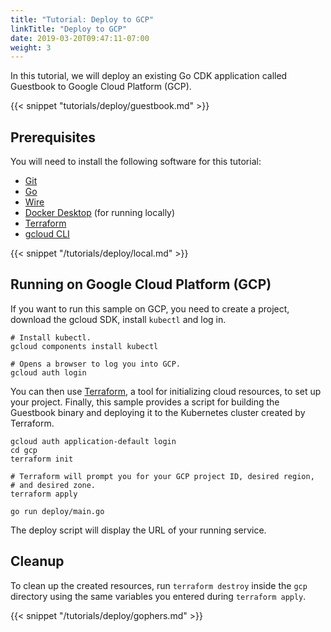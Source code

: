```yaml
---
title: "Tutorial: Deploy to GCP"
linkTitle: "Deploy to GCP"
date: 2019-03-20T09:47:11-07:00
weight: 3
---
```


In this tutorial, we will deploy an existing Go CDK application called
Guestbook to Google Cloud Platform (GCP).

<!--more-->

{{< snippet "tutorials/deploy/guestbook.md" >}}

## Prerequisites

You will need to install the following software for this tutorial:

-   [Git](https://git-scm.com/)
-   [Go](https://golang.org/doc/install)
-   [Wire](https://github.com/google/wire/blob/master/README.md#installing)
-   [Docker Desktop](https://docs.docker.com/install/) (for running locally)
-   [Terraform](https://www.terraform.io/docs/providers/google/getting_started.html)
-   [gcloud CLI](https://cloud.google.com/sdk/downloads)

{{< snippet "/tutorials/deploy/local.md" >}}

## Running on Google Cloud Platform (GCP)

If you want to run this sample on GCP, you need to create a project, download
the gcloud SDK, install `kubectl` and log in.

```shell
# Install kubectl.
gcloud components install kubectl

# Opens a browser to log you into GCP.
gcloud auth login
```

You can then use [Terraform][], a tool for initializing cloud resources, to
set up your project. Finally, this sample provides a script for building the
Guestbook binary and deploying it to the Kubernetes cluster created by
Terraform.

```shell
gcloud auth application-default login
cd gcp
terraform init

# Terraform will prompt you for your GCP project ID, desired region,
# and desired zone.
terraform apply

go run deploy/main.go
```

The deploy script will display the URL of your running service.

[Terraform]: https://www.terraform.io/

## Cleanup

To clean up the created resources, run `terraform destroy` inside the `gcp`
directory using the same variables you entered during `terraform apply`.

{{< snippet "/tutorials/deploy/gophers.md" >}}
